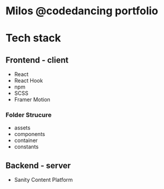 # Milos @codedancing portfolio

# Tech stack

## Frontend - client
- React
- React Hook
- npm
- SCSS
- Framer Motion

### Folder Strucure
- assets
- components
- container
- constants

## Backend - server
- Sanity Content Platform



